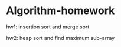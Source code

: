 # Algorithm-homework

hw1: insertion sort and merge sort

hw2: heap sort and find maximum sub-array
